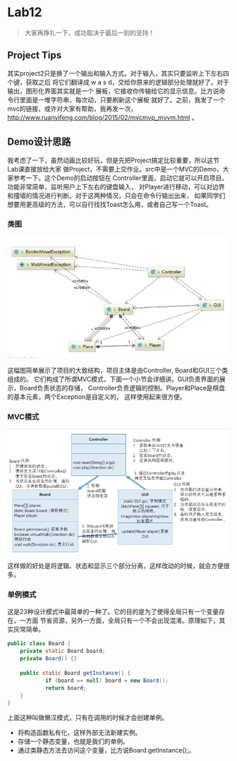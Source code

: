 # Lab12
> 大家再挣扎一下，成功取决于最后一刻的坚持！

## Project Tips

其实project2只是换了一个输出和输入方式。对于输入，其实只要监听上下左右四个键，获取之后
将它们翻译成 w a s d，交给你原来的逻辑部分处理就好了。对于输出，图形化界面其实就是一个
展板，它接收你传输给它的显示信息，比方说命令行里面是一堆字符串，每次动，只要刷新这个展板
就好了。之前，我发了一个mvc的链接，或许对大家有帮助，我再发一次， 
http://www.ruanyifeng.com/blog/2015/02/mvcmvp_mvvm.html 。

## Demo设计思路
我考虑了一下，虽然动画比较好玩，但是先把Project搞定比较重要，所以这节Lab课直接放给大家
做Project，不需要上交作业。src中是一个MVC的Demo，大家参考一下。这个Demo的启动按钮在
Controller里面，启动它就可以开启项目。功能非常简单，监听用户上下左右的键盘输入，
对Player进行移动，可以对边界和撞墙的情况进行判断。对于这两种情况，只会在命令行输出出来，
如果同学们想要用更高级的方法，可以自行找找Toast怎么用，或者自己写一个Toast。

### 类图

![class_diagram](https://github.com/Java-A-2019/Lab12/raw/master/res/class_diagram.png)

这幅图简单展示了项目的大致结构，项目主体是由Controller, Board和GUI三个类组成的。
它们构成了所谓MVC模式，下面一个小节会详细讲。GUI负责界面的展示，Board负责状态的存储，
Controller负责逻辑的控制。Player和Place是棋盘的基本元素，两个Exception是自定义的，
这样使用起来很方便。

### MVC模式

![mvc](https://github.com/Java-A-2019/Lab12/raw/master/res/mvc.png)

这样做的好处是将逻辑、状态和显示三个部分分离，这样改动的时候，就会方便很多。

### 单例模式
这是23种设计模式中最简单的一种了。它的目的是为了使得全局只有一个变量存在，一方面
节省资源，另外一方面，全局只有一个不会出现混淆。原理如下，其实灰常简单。


```java
public class Board {
    private static Board board;
    private Board() {}
    
    public static Board getInstance() {
            if (board == null) board = new Board();
            return board; 
    }
}
```

上面这种叫做懒汉模式，只有在调用的时候才会创建单例。
* 将构造函数私有化，这样外部无法新建实例。
* 存储一个静态变量，也就是我们的单例。
* 通过类静态方法去访问这个变量，比方说Board.getInstance();。









